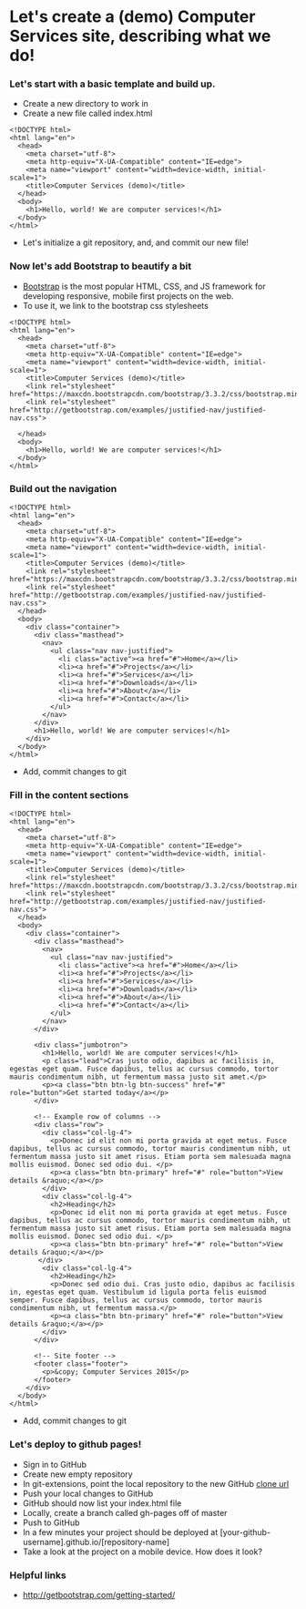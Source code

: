 # Let's create a (demo) Computer Services site, describing what we do!

### Let's start with a basic template and build up.

* Create a new directory to work in
* Create a new file called index.html

```
<!DOCTYPE html>
<html lang="en">
  <head>
    <meta charset="utf-8">
    <meta http-equiv="X-UA-Compatible" content="IE=edge">
    <meta name="viewport" content="width=device-width, initial-scale=1">
    <title>Computer Services (demo)</title>
  </head>
  <body>
    <h1>Hello, world! We are computer services!</h1>
  </body>
</html>
```

* Let's initialize a git repository, and, and commit our new file!


### Now let's add Bootstrap to beautify a bit

* [Bootstrap](http://getbootstrap.com/getting-started/) is the most popular HTML, CSS, and JS framework for developing responsive, mobile first projects on the web.
* To use it, we link to the bootstrap css stylesheets 

```
<!DOCTYPE html>
<html lang="en">
  <head>
    <meta charset="utf-8">
    <meta http-equiv="X-UA-Compatible" content="IE=edge">
    <meta name="viewport" content="width=device-width, initial-scale=1">
    <title>Computer Services (demo)</title>
	<link rel="stylesheet" href="https://maxcdn.bootstrapcdn.com/bootstrap/3.3.2/css/bootstrap.min.css">
	<link rel="stylesheet" href="http://getbootstrap.com/examples/justified-nav/justified-nav.css">

  </head>
  <body>
    <h1>Hello, world! We are computer services!</h1>
  </body>
</html>
```

### Build out the navigation

```
<!DOCTYPE html>
<html lang="en">
  <head>
    <meta charset="utf-8">
    <meta http-equiv="X-UA-Compatible" content="IE=edge">
    <meta name="viewport" content="width=device-width, initial-scale=1">
    <title>Computer Services (demo)</title>
    <link rel="stylesheet" href="https://maxcdn.bootstrapcdn.com/bootstrap/3.3.2/css/bootstrap.min.css">
    <link rel="stylesheet" href="http://getbootstrap.com/examples/justified-nav/justified-nav.css">
  </head>
  <body>
    <div class="container">
      <div class="masthead">
        <nav>
          <ul class="nav nav-justified">
            <li class="active"><a href="#">Home</a></li>
            <li><a href="#">Projects</a></li>
            <li><a href="#">Services</a></li>
            <li><a href="#">Downloads</a></li>
            <li><a href="#">About</a></li>
            <li><a href="#">Contact</a></li>
          </ul>
        </nav>
      </div>
      <h1>Hello, world! We are computer services!</h1>
    </div>
  </body>
</html>
```

* Add, commit changes to git

### Fill in the content sections

```
<!DOCTYPE html>
<html lang="en">
  <head>
    <meta charset="utf-8">
    <meta http-equiv="X-UA-Compatible" content="IE=edge">
    <meta name="viewport" content="width=device-width, initial-scale=1">
    <title>Computer Services (demo)</title>
    <link rel="stylesheet" href="https://maxcdn.bootstrapcdn.com/bootstrap/3.3.2/css/bootstrap.min.css">
    <link rel="stylesheet" href="http://getbootstrap.com/examples/justified-nav/justified-nav.css">
  </head>
  <body>
    <div class="container">
      <div class="masthead">
        <nav>
          <ul class="nav nav-justified">
            <li class="active"><a href="#">Home</a></li>
            <li><a href="#">Projects</a></li>
            <li><a href="#">Services</a></li>
            <li><a href="#">Downloads</a></li>
            <li><a href="#">About</a></li>
            <li><a href="#">Contact</a></li>
          </ul>
        </nav>
      </div>

      <div class="jumbotron">
        <h1>Hello, world! We are computer services!</h1>
        <p class="lead">Cras justo odio, dapibus ac facilisis in, egestas eget quam. Fusce dapibus, tellus ac cursus commodo, tortor mauris condimentum nibh, ut fermentum massa justo sit amet.</p>
        <p><a class="btn btn-lg btn-success" href="#" role="button">Get started today</a></p>
      </div>

      <!-- Example row of columns -->
      <div class="row">
        <div class="col-lg-4">
          <p>Donec id elit non mi porta gravida at eget metus. Fusce dapibus, tellus ac cursus commodo, tortor mauris condimentum nibh, ut fermentum massa justo sit amet risus. Etiam porta sem malesuada magna mollis euismod. Donec sed odio dui. </p>
          <p><a class="btn btn-primary" href="#" role="button">View details &raquo;</a></p>
        </div>
        <div class="col-lg-4">
          <h2>Heading</h2>
          <p>Donec id elit non mi porta gravida at eget metus. Fusce dapibus, tellus ac cursus commodo, tortor mauris condimentum nibh, ut fermentum massa justo sit amet risus. Etiam porta sem malesuada magna mollis euismod. Donec sed odio dui. </p>
          <p><a class="btn btn-primary" href="#" role="button">View details &raquo;</a></p>
       </div>
        <div class="col-lg-4">
          <h2>Heading</h2>
          <p>Donec sed odio dui. Cras justo odio, dapibus ac facilisis in, egestas eget quam. Vestibulum id ligula porta felis euismod semper. Fusce dapibus, tellus ac cursus commodo, tortor mauris condimentum nibh, ut fermentum massa.</p>
          <p><a class="btn btn-primary" href="#" role="button">View details &raquo;</a></p>
        </div>
      </div>

      <!-- Site footer -->
      <footer class="footer">
        <p>&copy; Computer Services 2015</p>
      </footer>
    </div>
  </body>
</html>
```
* Add, commit changes to git

### Let's deploy to github pages!

* Sign in to GitHub
* Create new empty repository
* In git-extensions, point the local repository to the new GitHub [clone url](https://github.com/lfucg/code-reviews/blob/master/static-sites-with-github-pages.md)
* Push your local changes to GitHub
* GitHub should now list your index.html file
* Locally, create a branch called gh-pages off of master
* Push to GitHub
* In a few minutes your project should be deployed at [your-github-username].github.io/[repository-name]
* Take a look at the project on a mobile device. How does it look?

### Helpful links

* http://getbootstrap.com/getting-started/
 
